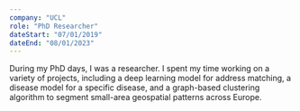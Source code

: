 ```yaml
---
company: "UCL"
role: "PhD Researcher"
dateStart: "07/01/2019"
dateEnd: "08/01/2023"
---
```


During my PhD days, I was a researcher. I spent my time working on a variety of projects, including a deep learning model for address matching, a disease model for a specific disease, and a graph-based clustering algorithm to segment small-area geospatial patterns across Europe.